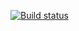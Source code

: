 [![Build status](https://ci.appveyor.com/api/projects/status/7f9vn84wojj2d5ka?svg=true)](https://ci.appveyor.com/project/rmsmar/cardorder)